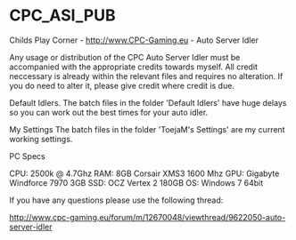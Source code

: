 CPC_ASI_PUB
===========

Childs Play Corner - http://www.CPC-Gaming.eu - Auto Server Idler

Any usage or distribution of the CPC Auto Server Idler must be accompanied with the appropriate credits towards myself. All credit neccessary is already within the relevant files and requires no alteration. If you do need to alter it, please give credit where credit is due.

Default Idlers.
The batch files in the folder 'Default Idlers' have huge delays so you can work out the best times for your auto idler.

My Settings
The batch files in the folder 'ToejaM's Settings' are my current working settings.

PC Specs

CPU: 2500k @ 4.7Ghz
RAM: 8GB Corsair XMS3 1600 Mhz
GPU: Gigabyte Windforce 7970 3GB
SSD: OCZ Vertex 2 180GB
OS: Windows 7 64bit

If you have any questions please use the following thread:

http://www.cpc-gaming.eu/forum/m/12670048/viewthread/9622050-auto-server-idler